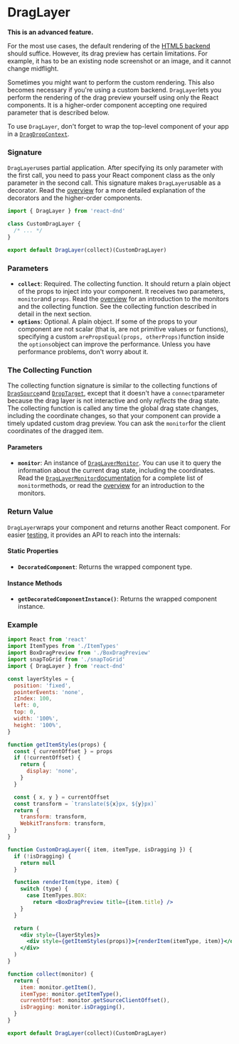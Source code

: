 # DragLayer

**This is an advanced feature.**

For the most use cases, the default rendering of the [HTML5 backend](https://react-dnd.github.io/react-dnd/docs/backends/html5) should suffice. However, its drag preview has certain limitations. For example, it has to be an existing node screenshot or an image, and it cannot change midflight.

Sometimes you might want to perform the custom rendering. This also becomes necessary if you're using a custom backend. `DragLayer`lets you perform the rendering of the drag preview yourself using only the React components. It is a higher-order component accepting one required parameter that is described below.

To use `DragLayer`, don't forget to wrap the top-level component of your app in a [`DragDropContext`](https://react-dnd.github.io/react-dnd/docs/api/drag-drop-context).

### Signature

`DragLayer`uses partial application. After specifying its only parameter with the first call, you need to pass your React component class as the only parameter in the second call. This signature makes `DragLayer`usable as a decorator. Read the [overview](https://react-dnd.github.io/react-dnd/docs/overview) for a more detailed explanation of the decorators and the higher-order components.

```jsx
import { DragLayer } from 'react-dnd'

class CustomDragLayer {
  /* ... */
}

export default DragLayer(collect)(CustomDragLayer)
```

### Parameters

- **`collect`**: Required. The collecting function. It should return a plain object of the props to inject into your component. It receives two parameters, `monitor`and `props`. Read the [overview](https://react-dnd.github.io/react-dnd/docs/overview) for an introduction to the monitors and the collecting function. See the collecting function described in detail in the next section.
- **`options`**: Optional. A plain object. If some of the props to your component are not scalar (that is, are not primitive values or functions), specifying a custom `arePropsEqual(props, otherProps)`function inside the `options`object can improve the performance. Unless you have performance problems, don't worry about it.

### The Collecting Function

The collecting function signature is similar to the collecting functions of [`DragSource`](https://react-dnd.github.io/react-dnd/docs/api/drag-source)and [`DropTarget`](https://react-dnd.github.io/react-dnd/docs/api/drop-target), except that it doesn't have a `connect`parameter because the drag layer is not interactive and only *reflects* the drag state. The collecting function is called any time the global drag state changes, including the coordinate changes, so that your component can provide a timely updated custom drag preview. You can ask the `monitor`for the client coordinates of the dragged item.

#### Parameters

- **`monitor`**: An instance of [`DragLayerMonitor`](https://react-dnd.github.io/react-dnd/docs/api/drag-layer-monitor). You can use it to query the information about the current drag state, including the coordinates. Read the [`DragLayerMonitor`documentation](https://react-dnd.github.io/react-dnd/docs/api/drag-layer-monitor) for a complete list of `monitor`methods, or read the [overview](https://react-dnd.github.io/react-dnd/docs/overview) for an introduction to the monitors.

### Return Value

`DragLayer`wraps your component and returns another React component.
For easier [testing](https://react-dnd.github.io/react-dnd/docs/testing), it provides an API to reach into the internals:

#### Static Properties

- **`DecoratedComponent`**: Returns the wrapped component type.

#### Instance Methods

- **`getDecoratedComponentInstance()`**: Returns the wrapped component instance.

### Example

```jsx
import React from 'react'
import ItemTypes from './ItemTypes'
import BoxDragPreview from './BoxDragPreview'
import snapToGrid from './snapToGrid'
import { DragLayer } from 'react-dnd'

const layerStyles = {
  position: 'fixed',
  pointerEvents: 'none',
  zIndex: 100,
  left: 0,
  top: 0,
  width: '100%',
  height: '100%',
}

function getItemStyles(props) {
  const { currentOffset } = props
  if (!currentOffset) {
    return {
      display: 'none',
    }
  }

  const { x, y } = currentOffset
  const transform = `translate(${x}px, ${y}px)`
  return {
    transform: transform,
    WebkitTransform: transform,
  }
}

function CustomDragLayer({ item, itemType, isDragging }) {
  if (!isDragging) {
    return null
  }

  function renderItem(type, item) {
    switch (type) {
      case ItemTypes.BOX:
        return <BoxDragPreview title={item.title} />
    }
  }

  return (
    <div style={layerStyles}>
      <div style={getItemStyles(props)}>{renderItem(itemType, item)}</div>
    </div>
  )
}

function collect(monitor) {
  return {
    item: monitor.getItem(),
    itemType: monitor.getItemType(),
    currentOffset: monitor.getSourceClientOffset(),
    isDragging: monitor.isDragging(),
  }
}

export default DragLayer(collect)(CustomDragLayer)
```
